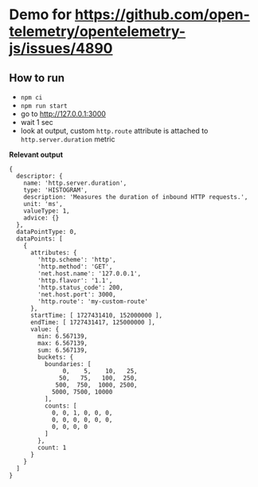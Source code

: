 # Demo for https://github.com/open-telemetry/opentelemetry-js/issues/4890

## How to run

- `npm ci`
- `npm run start`
- go to http://127.0.0.1:3000
- wait 1 sec
- look at output, custom `http.route` attribute is attached to `http.server.duration` metric

**Relevant output**

```
{
  descriptor: {
    name: 'http.server.duration',
    type: 'HISTOGRAM',
    description: 'Measures the duration of inbound HTTP requests.',
    unit: 'ms',
    valueType: 1,
    advice: {}
  },
  dataPointType: 0,
  dataPoints: [
    {
      attributes: {
        'http.scheme': 'http',
        'http.method': 'GET',
        'net.host.name': '127.0.0.1',
        'http.flavor': '1.1',
        'http.status_code': 200,
        'net.host.port': 3000,
        'http.route': 'my-custom-route'
      },
      startTime: [ 1727431410, 152000000 ],
      endTime: [ 1727431417, 125000000 ],
      value: {
        min: 6.567139,
        max: 6.567139,
        sum: 6.567139,
        buckets: {
          boundaries: [
               0,    5,    10,   25,
              50,   75,   100,  250,
             500,  750,  1000, 2500,
            5000, 7500, 10000
          ],
          counts: [
            0, 0, 1, 0, 0, 0,
            0, 0, 0, 0, 0, 0,
            0, 0, 0, 0
          ]
        },
        count: 1
      }
    }
  ]
}

```